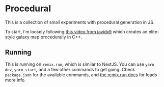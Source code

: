 # Procedural

This is a collection of small experiments with procedural generation in JS.

To start, I'm loosely following [this video from javidx9](https://www.youtube.com/watch?v=ZZY9YE7rZJw) which
creates an elite-style galaxy map procedurally in C++.

## Running

This is running on `remix.run`, which is similar to NextJS. You can use `yarn dev`, `yarn start`, and a few other commands to get going. Check `package.json` for the available commands, and [the remix.run docs](https://remix.run) for loads more info.
